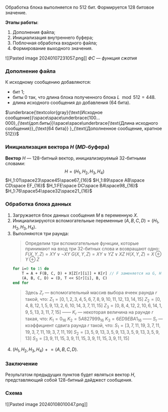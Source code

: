 Обработка блока выполняется по 512 бит.
Формируется 128 битовое значение.

**Этапы работы**:
1. Дополнения файла;
2. Инициализация внутреннего буфера;
3. Поблочная обработка входного файла;
4. Формирование выходного значения.

![[Pasted image 20240107231057.png]]
*ФС — функция сжатия*

### Дополнение файла

К исходному сообщению добавляются:
- бит $1$;
- биты $0$ так, что длина блока полученного блока $L\mod 512=448$.
- длина исходного сообщения до добавления ($64$ бита).

$\underbrace{\textcolor{gray}{\text{Исходное сообщение}}\space\space\underbrace{100…000}_{\text{доп.биты}}\space\space\underbrace{\text{Длина исходного сообщения}}_{\text{64 бита}} }_{\text{Дополненное сообщение, кратное 512}}$

### Инициализация вектора $H$ ($MD$-буфера)

**Вектор** $H$ — $128$-битный вектор, инициализируемый $32$-битными словами:
$$H=(H_1,H_2,H_3,H_4)$$
$H_1:01\space23\space45\space67_{16}$
$H_1:89\space AB\space CD\space EF_{16}$
$H_1:FE\space DC\space BA\space98_{16}$
$H_1:76\space54\space32\space21_{16}$

### Обработка блока данных

1. Загружается блок данных сообщения $M$ в переменную $X$.
2. Инициализируются вспомогательные переменные $(A,B,C,D)=(H_1,H_2,H_3,H_4)$.
3. Выполняются три раунда:
	>Определим три вспомогательные функции, которые принимают на вход три $32$-битных слова и возвращают одно:
	$F(X,Y,Z)=XY\lor\lnot XY$
	$G(X,Y,Z)=XY\lor YZ \lor XZ$
	$H(X,Y,Z)=X\oplus Y\oplus Z$
	``` pascal
	for i=0 to 15 do
		T = A + F(B, C, D) + X[Z[r][i]] + K[r] // F заменяется на G, H на 2 и 3 р.
		(A, B, C, D) = (D, T << S[r][i], B, C)
	end for
	```
	>Здесь 
	$Z_r$ — вспомогательный массив выбора ячеек раунда $r$ такой, что:
	$Z_1=[0,1,2,3,4,5,6,7,8,9,10,11,12,13,14,15]$
	$Z_2=[0,4,8,12,1,5,9,13,2,6,10,14,3,7,11,15]$
	$Z_3=[0,8,4,12,2,10,6,14,1,9,5,13,3,11,7,15]$
	——
	$K_r$ — некоторая величина на раунде $r$ такая, что:
	$K_1=0_{16}$
	$K_2=5A 82 79 99_{16}$
	$K_3=6ED9EBA1_{16}$
	——
	$S_r$ — коэффициент сдвига раунда $r$ такой, что:
	$S_1=[3,7,11,19,3,7,11,19,3,7,11,19,3,7,11,19]$
	$S_2=[3,5,9,13,3,5,9,13,3,5,9,13,3,5,9,13]$
	$S_3=[3,9,11,15,3,9,11,15,3,9,11,15,3,9,11,15]$
4. $(H_1,H_2,H_3,H_4)\mathrel{+}=(A,B,C,D)$.

### Заключение

Результатом предыдущих пунктов будет являться вектор $H$, представляющий собой $128$-битный дайджест сообщения.

### Схема

![[Pasted image 20240108010047.png]]
